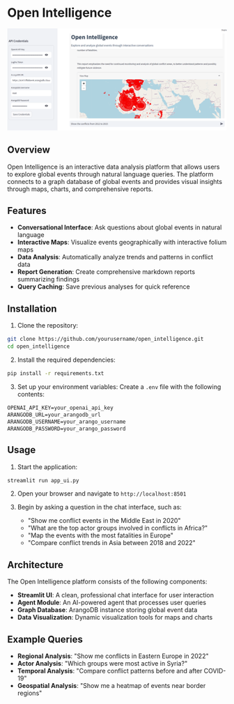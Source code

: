 # Open Intelligence

![Open Intelligence](thumbnail.png)

## Overview

Open Intelligence is an interactive data analysis platform that allows users to explore global events through natural language queries. The platform connects to a graph database of global events and provides visual insights through maps, charts, and comprehensive reports.

## Features

- **Conversational Interface**: Ask questions about global events in natural language
- **Interactive Maps**: Visualize events geographically with interactive folium maps
- **Data Analysis**: Automatically analyze trends and patterns in conflict data
- **Report Generation**: Create comprehensive markdown reports summarizing findings
- **Query Caching**: Save previous analyses for quick reference

## Installation

1. Clone the repository:
```bash
git clone https://github.com/yourusername/open_intelligence.git
cd open_intelligence
```

2. Install the required dependencies:
```bash
pip install -r requirements.txt
```

3. Set up your environment variables:
Create a `.env` file with the following contents:
```
OPENAI_API_KEY=your_openai_api_key
ARANGODB_URL=your_arangodb_url
ARANGODB_USERNAME=your_arango_username
ARANGODB_PASSWORD=your_arango_password
```

## Usage

1. Start the application:
```bash
streamlit run app_ui.py
```

2. Open your browser and navigate to `http://localhost:8501`

3. Begin by asking a question in the chat interface, such as:
   - "Show me conflict events in the Middle East in 2020"
   - "What are the top actor groups involved in conflicts in Africa?"
   - "Map the events with the most fatalities in Europe"
   - "Compare conflict trends in Asia between 2018 and 2022"

## Architecture

The Open Intelligence platform consists of the following components:

- **Streamlit UI**: A clean, professional chat interface for user interaction
- **Agent Module**: An AI-powered agent that processes user queries
- **Graph Database**: ArangoDB instance storing global event data
- **Data Visualization**: Dynamic visualization tools for maps and charts

## Example Queries

- **Regional Analysis**: "Show me conflicts in Eastern Europe in 2022"
- **Actor Analysis**: "Which groups were most active in Syria?"
- **Temporal Analysis**: "Compare conflict patterns before and after COVID-19"
- **Geospatial Analysis**: "Show me a heatmap of events near border regions"

